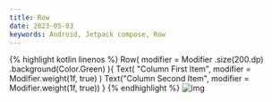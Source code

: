 ```yaml
---
title: Row
date: 2023-05-03
keywords: Android, Jetpack compose, Row
---
```

{% highlight kotlin linenos %}
Row(
  modifier = Modifier
    .size(200.dp)
    .background(Color.Green)
){
  Text(
    "Column First Item",
    modifier = Modifier.weight(1f, true)
  )
  Text("Column Second Item",
    modifier = Modifier.weight(1f, true))
}
{% endhighlight %}
![img]({{site.imgurl}}/compose/row1.png)   